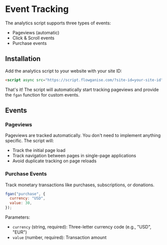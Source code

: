 # Event Tracking

The analytics script supports three types of events:

- Pageviews (automatic)
- Click & Scroll events
- Purchase events

## Installation

Add the analytics script to your website with your site ID:

```html
<script async src="https://script.flowganise.com/?site-id=your-site-id"></script>
```

That's it! The script will automatically start tracking pageviews and provide the `fgan` function for custom events.

## Events

### Pageviews

Pageviews are tracked automatically. You don't need to implement anything specific. The script will:

- Track the initial page load
- Track navigation between pages in single-page applications
- Avoid duplicate tracking on page reloads

### Purchase Events

Track monetary transactions like purchases, subscriptions, or donations.

```javascript
fgan("purchase", {
  currency: "USD",
  value: 30,
});
```

Parameters:

- `currency` (string, required): Three-letter currency code (e.g., "USD", "EUR")
- `value` (number, required): Transaction amount

```

```
